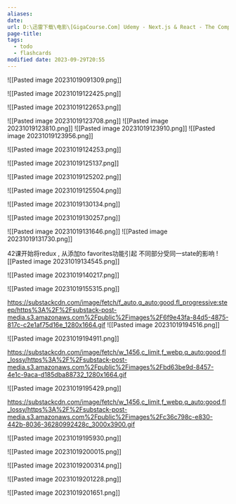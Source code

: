 ```yaml
---
aliases: 
date: 
url: D:\迅雷下载\电影\[GigaCourse.Com] Udemy - Next.js & React - The Complete Guide (incl. Two Paths!)
page-title: 
tags:
  - todo
  - flashcards
modified date: 2023-09-29T20:55
---
```




![[Pasted image 20231019091309.png]]

![[Pasted image 20231019122425.png]]

![[Pasted image 20231019122653.png]]

![[Pasted image 20231019123708.png]]
![[Pasted image 20231019123810.png]]
![[Pasted image 20231019123910.png]]
![[Pasted image 20231019123956.png]]

![[Pasted image 20231019124253.png]]

![[Pasted image 20231019125137.png]]

![[Pasted image 20231019125202.png]]

![[Pasted image 20231019125504.png]]

![[Pasted image 20231019130134.png]]

![[Pasted image 20231019130257.png]]

![[Pasted image 20231019131646.png]]
![[Pasted image 20231019131730.png]]

42课开始将redux , 从添加to favorites功能引起
不同部分受同一state的影响
![[Pasted image 20231019134545.png]]

![[Pasted image 20231019140217.png]]

  ![[Pasted image 20231019155315.png]]

https://substackcdn.com/image/fetch/f_auto,q_auto:good,fl_progressive:steep/https%3A%2F%2Fsubstack-post-media.s3.amazonaws.com%2Fpublic%2Fimages%2F6f9e43fa-84d5-4875-817c-c2e1af75d16e_1280x1664.gif
![[Pasted image 20231019194516.png]]

![[Pasted image 20231019194911.png]]

https://substackcdn.com/image/fetch/w_1456,c_limit,f_webp,q_auto:good,fl_lossy/https%3A%2F%2Fsubstack-post-media.s3.amazonaws.com%2Fpublic%2Fimages%2Fbd63be9d-8457-4e1c-9aca-d185dba88732_1280x1664.gif

![[Pasted image 20231019195429.png]]

https://substackcdn.com/image/fetch/w_1456,c_limit,f_webp,q_auto:good,fl_lossy/https%3A%2F%2Fsubstack-post-media.s3.amazonaws.com%2Fpublic%2Fimages%2Fc36c798c-e830-442b-8036-36280992428c_3000x3900.gif

![[Pasted image 20231019195930.png]]

![[Pasted image 20231019200015.png]]

![[Pasted image 20231019200314.png]]

![[Pasted image 20231019201228.png]]

![[Pasted image 20231019201651.png]]

